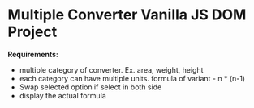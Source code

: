 # Multiple Converter Vanilla JS DOM Project

**Requirements:**

- multiple category of converter. Ex. area, weight, height
- each category can have multiple units. formula of variant - n \* (n-1)
- Swap selected option if select in both side
- display the actual formula
